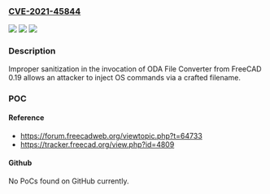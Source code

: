 ### [CVE-2021-45844](https://cve.mitre.org/cgi-bin/cvename.cgi?name=CVE-2021-45844)
![](https://img.shields.io/static/v1?label=Product&message=n%2Fa&color=blue)
![](https://img.shields.io/static/v1?label=Version&message=n%2Fa&color=blue)
![](https://img.shields.io/static/v1?label=Vulnerability&message=n%2Fa&color=brighgreen)

### Description

Improper sanitization in the invocation of ODA File Converter from FreeCAD 0.19 allows an attacker to inject OS commands via a crafted filename.

### POC

#### Reference
- https://forum.freecadweb.org/viewtopic.php?t=64733
- https://tracker.freecad.org/view.php?id=4809

#### Github
No PoCs found on GitHub currently.

